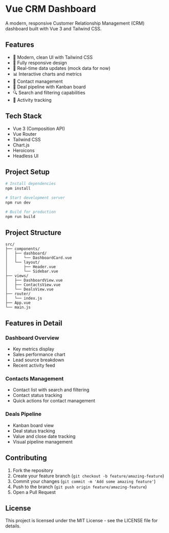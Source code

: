 # Vue CRM Dashboard

A modern, responsive Customer Relationship Management (CRM) dashboard built with Vue 3 and Tailwind CSS.

## Features

- 🎨 Modern, clean UI with Tailwind CSS
- 📱 Fully responsive design
- 🔄 Real-time data updates (mock data for now)
- 📊 Interactive charts and metrics
- 👥 Contact management
- 💼 Deal pipeline with Kanban board
- 🔍 Search and filtering capabilities
- 🎯 Activity tracking

## Tech Stack

- Vue 3 (Composition API)
- Vue Router
- Tailwind CSS
- Chart.js
- Heroicons
- Headless UI

## Project Setup

```bash
# Install dependencies
npm install

# Start development server
npm run dev

# Build for production
npm run build
```

## Project Structure

```
src/
├── components/
│   ├── dashboard/
│   │   └── DashboardCard.vue
│   └── layout/
│       ├── Header.vue
│       └── Sidebar.vue
├── views/
│   ├── DashboardView.vue
│   ├── ContactsView.vue
│   └── DealsView.vue
├── router/
│   └── index.js
├── App.vue
└── main.js
```

## Features in Detail

### Dashboard Overview
- Key metrics display
- Sales performance chart
- Lead source breakdown
- Recent activity feed

### Contacts Management
- Contact list with search and filtering
- Contact status tracking
- Quick actions for contact management

### Deals Pipeline
- Kanban board view
- Deal status tracking
- Value and close date tracking
- Visual pipeline management

## Contributing

1. Fork the repository
2. Create your feature branch (`git checkout -b feature/amazing-feature`)
3. Commit your changes (`git commit -m 'Add some amazing feature'`)
4. Push to the branch (`git push origin feature/amazing-feature`)
5. Open a Pull Request

## License

This project is licensed under the MIT License - see the LICENSE file for details.
